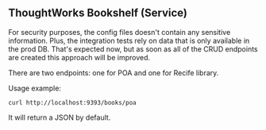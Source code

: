 ## ThoughtWorks Bookshelf (Service)

For security purposes, the config files doesn't contain any sensitive information. Plus, the integration tests rely on data that is only available in the prod DB. That's expected now, but as soon as all of the CRUD endpoints are created this approach will be improved.

There are two endpoints: one for POA and one for Recife library.

Usage example:

	curl http://localhost:9393/books/poa

It will return a JSON by default.
